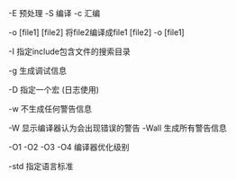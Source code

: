 -E       预处理 
-S       编译
-c       汇编


-o [file1] [file2]   将file2编译成file1
[file2] -o [file1]


-I   指定include包含文件的搜索目录

-g   生成调试信息

-D   指定一个宏  (日志使用)

-w     不生成任何警告信息

-W     显示编译器认为会出现错误的警告     -Wall  生成所有警告信息

-O1 -O2 -O3 -O4   编译器优化级别






-std  指定语言标准
